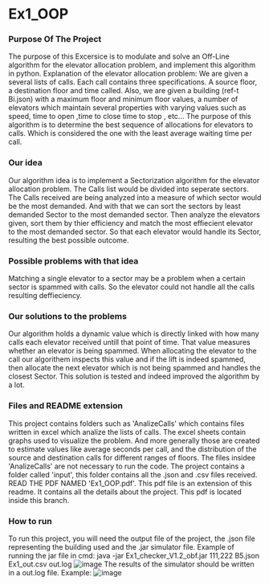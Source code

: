 # Ex1_OOP
### Purpose Of The Project
The purpose of this Excersice is to modulate and solve an Off-Line algorithm for the elevator allocation problem, and implement this algorithm in python.
Explanation of the elevator allocation problem:
We are given a several lists of calls. Each call contains three specifications. A source floor, a destination floor and time called.
Also, we are given a building (ref-t Bi.json) with a maximum floor and minimum floor values, a number of elevators which maintain several properties with varying values such as speed, time to open ,time to close time to stop , etc...
The purpose of this algorithm is to determine the best sequence of allocations for elevators to calls. Which is considered the one with the least average waiting time per call.
### Our idea
Our algorithm idea is to implement a Sectorization algorithm for the elevator allocation problem. The Calls list would be divided into seperate sectors. The Calls received are being analyzed into a measure of which sector would be the most demanded. And with that we can sort the sectors by least demanded Sector to the most demanded sector. Then analyze the elevators given, sort them by thier efficiency and match the most effiecient elevator to the most demanded sector. So that each elevator would handle its Sector, resulting the best possible outcome.
### Possible problems with that idea
Matching a single elevator to a sector may be a problem when a certain sector is spammed with calls. So the elevator could not handle all the calls resulting deffieciency.
### Our solutions to the problems
Our algorithm holds a dynamic value which is directly linked with how many calls each elevator received untill that point of time. That value measures whether an elevator is being spammed. When allocating the elevator to the call our algorithem inspects this value and if the lift is indeed spammed, then allocate the next elevator which is not being spammed and handles the closest Sector. This solution is tested and indeed improved the algorithm by a lot.  
### Files and README extension
This project contains folders such as 'AnalizeCalls' which contains files written in excel which analize the lists of calls.
The excel sheets contain graphs used to visualize the problem.
And more generally those are created to estimate values like average seconds per call, and the distribution of the source and destination calls for different ranges of floors.
The files insidee 'AnalizeCalls' are not necessary to run the code.
The project contains a folder called 'input', this folder contains all the .json and .csv files received.
READ THE PDF NAMED 'Ex1_OOP.pdf'. This pdf file is an extension of this readme. It contains all the details about the project. This pdf is located inside this branch. 
### How to run
To run this project, you will need the output file of the project, the .json file representing the building used and the .jar simulator file.
Example of running the jar file in cmd: java -jar Ex1_checker_V1.2_obf.jar 111,222 B5.json Ex1_out.csv out.log ![image](https://user-images.githubusercontent.com/82415308/142551926-75b57adb-b242-4fa0-a0ee-3599cb8a3850.png)
The results of the simulator should be written in a out.log file. Example: ![image](https://user-images.githubusercontent.com/82415308/142552274-eeb7c6f2-76f1-428b-a970-9e2ec5acccef.png)



